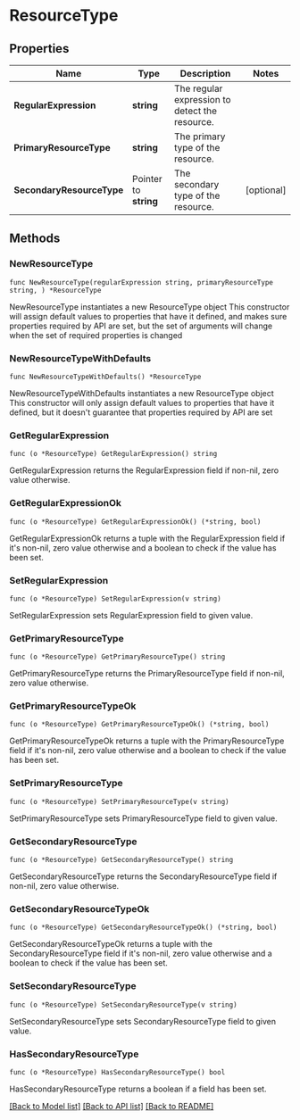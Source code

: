# ResourceType

## Properties

Name | Type | Description | Notes
------------ | ------------- | ------------- | -------------
**RegularExpression** | **string** | The regular expression to detect the resource. | 
**PrimaryResourceType** | **string** | The primary type of the resource. | 
**SecondaryResourceType** | Pointer to **string** | The secondary type of the resource. | [optional] 

## Methods

### NewResourceType

`func NewResourceType(regularExpression string, primaryResourceType string, ) *ResourceType`

NewResourceType instantiates a new ResourceType object
This constructor will assign default values to properties that have it defined,
and makes sure properties required by API are set, but the set of arguments
will change when the set of required properties is changed

### NewResourceTypeWithDefaults

`func NewResourceTypeWithDefaults() *ResourceType`

NewResourceTypeWithDefaults instantiates a new ResourceType object
This constructor will only assign default values to properties that have it defined,
but it doesn't guarantee that properties required by API are set

### GetRegularExpression

`func (o *ResourceType) GetRegularExpression() string`

GetRegularExpression returns the RegularExpression field if non-nil, zero value otherwise.

### GetRegularExpressionOk

`func (o *ResourceType) GetRegularExpressionOk() (*string, bool)`

GetRegularExpressionOk returns a tuple with the RegularExpression field if it's non-nil, zero value otherwise
and a boolean to check if the value has been set.

### SetRegularExpression

`func (o *ResourceType) SetRegularExpression(v string)`

SetRegularExpression sets RegularExpression field to given value.


### GetPrimaryResourceType

`func (o *ResourceType) GetPrimaryResourceType() string`

GetPrimaryResourceType returns the PrimaryResourceType field if non-nil, zero value otherwise.

### GetPrimaryResourceTypeOk

`func (o *ResourceType) GetPrimaryResourceTypeOk() (*string, bool)`

GetPrimaryResourceTypeOk returns a tuple with the PrimaryResourceType field if it's non-nil, zero value otherwise
and a boolean to check if the value has been set.

### SetPrimaryResourceType

`func (o *ResourceType) SetPrimaryResourceType(v string)`

SetPrimaryResourceType sets PrimaryResourceType field to given value.


### GetSecondaryResourceType

`func (o *ResourceType) GetSecondaryResourceType() string`

GetSecondaryResourceType returns the SecondaryResourceType field if non-nil, zero value otherwise.

### GetSecondaryResourceTypeOk

`func (o *ResourceType) GetSecondaryResourceTypeOk() (*string, bool)`

GetSecondaryResourceTypeOk returns a tuple with the SecondaryResourceType field if it's non-nil, zero value otherwise
and a boolean to check if the value has been set.

### SetSecondaryResourceType

`func (o *ResourceType) SetSecondaryResourceType(v string)`

SetSecondaryResourceType sets SecondaryResourceType field to given value.

### HasSecondaryResourceType

`func (o *ResourceType) HasSecondaryResourceType() bool`

HasSecondaryResourceType returns a boolean if a field has been set.


[[Back to Model list]](../README.md#documentation-for-models) [[Back to API list]](../README.md#documentation-for-api-endpoints) [[Back to README]](../README.md)


